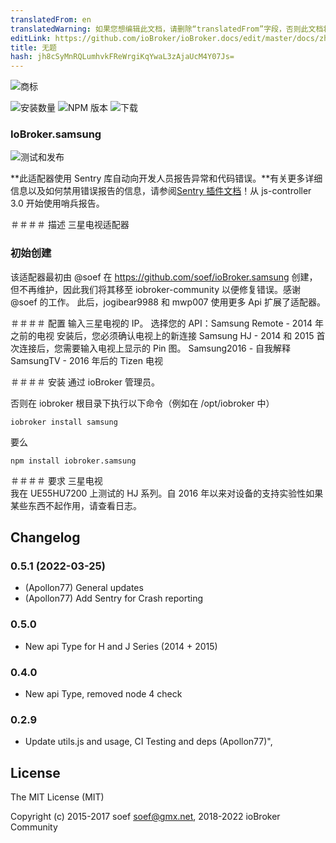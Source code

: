 ```yaml
---
translatedFrom: en
translatedWarning: 如果您想编辑此文档，请删除“translatedFrom”字段，否则此文档将再次自动翻译
editLink: https://github.com/ioBroker/ioBroker.docs/edit/master/docs/zh-cn/adapterref/iobroker.samsung/README.md
title: 无题
hash: jh8cSyMnRQLumhvkFReWrgiKqYwaL3zAjaUcM4Y07Js=
---
```

![商标](../../../en/adapterref/iobroker.samsung/admin/samsung.png)

![安装数量](http://iobroker.live/badges/samsung-stable.svg)
![NPM 版本](http://img.shields.io/npm/v/iobroker.samsung.svg)
![下载](https://img.shields.io/npm/dm/iobroker.samsung.svg)

### IoBroker.samsung
![测试和发布](https://github.com/iobroker-community-adapters/ioBroker.samsung/workflows/Test%20and%20Release/badge.svg) <!-- [![翻译状态](https://weblate.iobroker.net/widgets/adapters/-/samsung/svg-badge.svg)](https://weblate.iobroker.net/engage/adapters/?utm_source=widget)-->

**此适配器使用 Sentry 库自动向开发人员报告异常和代码错误。**有关更多详细信息以及如何禁用错误报告的信息，请参阅[Sentry 插件文档](https://github.com/ioBroker/plugin-sentry#plugin-sentry)！从 js-controller 3.0 开始使用哨兵报告。

＃＃＃＃ 描述
三星电视适配器

### 初始创建
该适配器最初由 @soef 在 https://github.com/soef/ioBroker.samsung 创建，但不再维护，因此我们将其移至 iobroker-community 以便修复错误。感谢@soef 的工作。
此后，jogibear9988 和 mwp007 使用更多 Api 扩展了适配器。

＃＃＃＃ 配置
输入三星电视的 IP。
选择您的 API：Samsung Remote - 2014 年之前的电视 安装后，您必须确认电视上的新连接 Samsung HJ - 2014 和 2015 首次连接后，您需要输入电视上显示的 Pin 图。
Samsung2016 - 自我解释 SamsungTV - 2016 年后的 Tizen 电视

＃＃＃＃ 安装
通过 ioBroker 管理员。

否则在 iobroker 根目录下执行以下命令（例如在 /opt/iobroker 中）

```
iobroker install samsung
```

要么

```
npm install iobroker.samsung
```

＃＃＃＃ 要求
三星电视<br>我在 UE55HU7200 上测试的 HJ 系列。自 2016 年以来对设备的支持实验性如果某些东西不起作用，请查看日志。

## Changelog
### 0.5.1 (2022-03-25)
* (Apollon77) General updates
* (Apollon77) Add Sentry for Crash reporting

### 0.5.0
* New api Type for H and J Series (2014 + 2015)

### 0.4.0
* New api Type, removed node 4 check

### 0.2.9
* Update utils.js and usage, CI Testing and deps (Apollon77)",

## License
The MIT License (MIT)

Copyright (c) 2015-2017 soef <soef@gmx.net>, 2018-2022 ioBroker Community